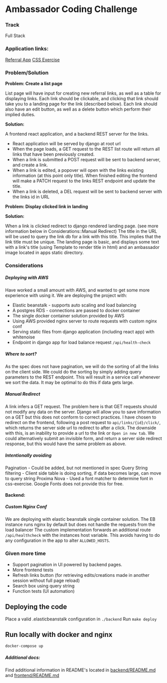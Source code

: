 # Ambassador Coding Challenge

### Track

Full Stack

### Application links:
[Referral App](http://challenge-backend-prod.us-east-2.elasticbeanstalk.com/)
[CSS Exercise](http://challenge-backend-prod.us-east-2.elasticbeanstalk.com/css-exercise)


### Problem/Solution

**Problem: Create a list page**

List page will have input for creating new referral links, as well as a table for displaying links.
Each link should be clickable, and clicking that link should take you to a landing page for the link
(described below). Each link should also have an edit button, as well as a delete button which perform
their implied duties.

**Solution:** 

A frontend react application, and a backend REST server for the links.

- React application will be served by django at root url
- When the page loads, a GET request to the REST list route will return all links that have been previously created.
- When a link is submitted a POST request will be sent to backend server, and create a link.
- When a link is edited, a popover will open with the links existing information (at this point only title). When finished editing the frontend will make a PATCH request to the links REST endpoint and update the title.
- When a link is deleted, a DEL request will be sent to backend server with the links id in URL

**Problem: Display clicked link in landing**

**Solution:**

When a link is clicked redirect to django rendered landing page. (see more information below in Considerations::Manual Redirect)
The title in the URL will be used to query the link db for a link with this title. This implies that the link title must be unique.  The landing page is basic, and displays some text with a link's title (using Template to render title in html) and an ambassador image located in apps static directory.

### Considerations

##### Deploying with AWS
Have worked a small amount with AWS, and wanted to get some more experience with using it. 
We are deploying the project with:

 - Elastic beanstalk - supports auto scaling and load balancing
 - A postgres RDS - connections are passed to docker container
 - The single docker container solution provided by AWS
 - Using AWS provided nginx server to route requests with custom nginx conf
 - Serving static files from django application (including react app) with whitenoise
 - Endpoint in django app for load balance request `/api/health-check`


##### Where to sort?

As the spec does not have pagination, we will do the sorting of all the links on the client side.
We could do the sorting by simply adding query parameters to the REST endpoint. This will result in
a service call whenever we sort the data. It may be optimal to do this if data gets large.

##### Manual Redirect

A link infers a GET request. The problem here is that GET requests should not modify any data on the
server. Django will allow you to save information on a GET but this does not conform to correct practices.
I have chosen to redirect on the frontend, following a post request to `api/links/{id}/click/`, which returns
the server side url to redirect to after a click. The downside with this, is an inability to provide a url
to the link or `Open in new tab`. We could alternatively submit an invisible form, and return a server
side redirect response, but this would have the same problem as above.

##### Intentionally avoiding

Pagination - Could be added, but not mentioned in spec
Query String filtering - Client side table is doing sorting, if data becomes large, can move to query string
Proxima Nova - Used a font matcher to determine font in css-exercise. Google Fonts does not provide this for free.

#### Backend:

##### Custom Nginx Conf

We are deploying with elastic beanstalk single container solution.
The EB instance runs nginx by default but does not handle the requests from the load balancer
The custom implementation forwards an additional route `/api/healthcheck` with the instances
host variable. This avoids having to do any configuration in the app to alter `ALLOWED_HOSTS`.

### Given more time
- Support pagination in UI powered by backend pages.
- More frontend tests
- Refresh links button (for retrieving edits/creations made in another session without full page reload)
- Search box using query string 
- Function tests (UI automation)

## Deploying the code

Place a valid .elasticbeanstalk configuration in `./backend`
Run `make deploy`


## Run locally with docker and nginx

```bash
docker-compose up
```


##### Additional docs:

Find additional information in README's located in 
[backend/README.md](./backend/README.md) and [frontend/README.md](./frontend/README.md) 
